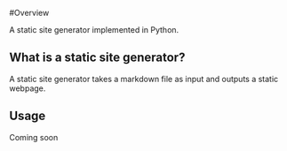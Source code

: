 #Overview 

A static site generator implemented in Python. 

## What is a static site generator?

A static site generator takes a markdown file as input 
and outputs a static webpage. 

## Usage 

Coming soon 
